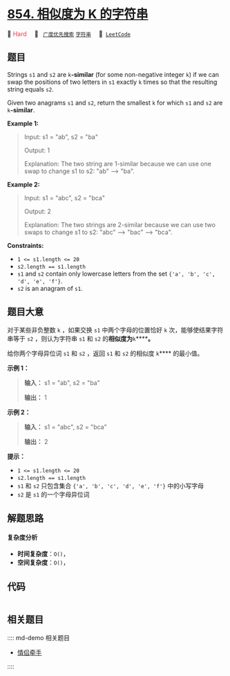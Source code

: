 # [854. 相似度为 K 的字符串](https://leetcode.com/problems/k-similar-strings)

🔴 <font color=#ff334b>Hard</font>&emsp; 🔖&ensp; [`广度优先搜索`](/leetcode/outline/tag/breadth-first-search.md) [`字符串`](/leetcode/outline/tag/string.md)&emsp; 🔗&ensp;[`LeetCode`](https://leetcode.com/problems/k-similar-strings)


## 题目

Strings `s1` and `s2` are `k`**-similar** (for some non-negative integer `k`)
if we can swap the positions of two letters in `s1` exactly `k` times so that
the resulting string equals `s2`.

Given two anagrams `s1` and `s2`, return the smallest `k` for which `s1` and
`s2` are `k`**-similar**.



**Example 1:**

> Input: s1 = "ab", s2 = "ba"
> 
> Output: 1
> 
> Explanation: The two string are 1-similar because we can use one swap to change s1 to s2: "ab" --> "ba".

**Example 2:**

> Input: s1 = "abc", s2 = "bca"
> 
> Output: 2
> 
> Explanation: The two strings are 2-similar because we can use two swaps to change s1 to s2: "abc" --> "bac" --> "bca".

**Constraints:**

  * `1 <= s1.length <= 20`
  * `s2.length == s1.length`
  * `s1` and `s2` contain only lowercase letters from the set `{'a', 'b', 'c', 'd', 'e', 'f'}`.
  * `s2` is an anagram of `s1`.


## 题目大意

对于某些非负整数 `k` ，如果交换 `s1` 中两个字母的位置恰好 `k` 次，能够使结果字符串等于 `s2` ，则认为字符串 `s1` 和 `s2`
的**相似度为**`k`******。**

给你两个字母异位词 `s1` 和 `s2` ，返回 `s1` 和 `s2` 的相似度 `k`**** 的最小值。



**示例 1：**

> 
> 
> 
> 
> 
> **输入：** s1 = "ab", s2 = "ba"
> 
> **输出：** 1
> 
> 

**示例 2：**

> 
> 
> 
> 
> 
> **输入：** s1 = "abc", s2 = "bca"
> 
> **输出：** 2
> 
> 



**提示：**

  * `1 <= s1.length <= 20`
  * `s2.length == s1.length`
  * `s1` 和 `s2`  只包含集合 `{'a', 'b', 'c', 'd', 'e', 'f'}` 中的小写字母
  * `s2` 是 `s1` 的一个字母异位词


## 解题思路

#### 复杂度分析

- **时间复杂度**：`O()`，
- **空间复杂度**：`O()`，

## 代码

```javascript

```

## 相关题目

:::: md-demo 相关题目
- [情侣牵手](https://leetcode.com/problems/couples-holding-hands)

::::
